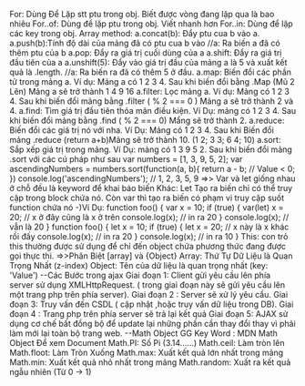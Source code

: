 For: Dùng Để Lặp stt ptu trong obj. Biết được vòng đang lặp qua là bao nhiêu
For..of: Dùng để lặp ptu trong obj. Viết nhanh hơn
For..in: Dùng để lặp các key trong obj.
Array method: a.concat(b): Đẩy ptu cua b vào a.
a.push(b):Tính độ dài của mảng đã có ptu cua b vào
//a: Ra biến a đã có thêm ptu của b
a.pop: Đẩy ra giá trị cuối dùng của a
a.shift: Đẩy ra giá trị đầu tiên của a
a.unshift(5): Đẩy vào giá trị đầu của mảng a là 5 và xuất kết quả là .length.
//a: Ra biến ra đã có thêm 5 ở đầu.
a.map: Biến đổi các phần tử trong mảng a. Ví dụ: Mảng a có 1 2 3 4. Sau khi biến đổi bằng .Map (Mũ 2 Lên) Mảng a sẽ trở thành 1 4 9 16
a.filter: Lọc mảng a. Ví dụ: Mảng có 1 2 3 4. Sau khi biến đổi mảng bằng .filter ( % 2 === 0 ) Mảng a sẽ trở thành 2 và 4.
a.find: Tìm giá trị đầu tiên thỏa mãn điều kiện. Ví Dụ: mảng có 1 2 3 4. Sau khi biến đổi mảng bằng .find ( % 2 === 0) Mẩng sẽ trở thành 2.
a.reduce: Biến đổi các giá trị nó với nha. Ví Dụ: Mảng có 1 2 3 4. Sau khi Biến đổi mảng .reduce (return a+b)Mảng sẽ trở thành 10. (1 2; 3 3; 6 4; 10)
a.sort: Sắp xếp giá trị trong mảng. Ví Dụ: mảng có 1 3 9 5 2. Sau khi biến đổi mảng .sort với các cú pháp như sau
var numbers = [1, 3, 9, 5, 2];
var ascendingNumbers = numbers.sort(function(a, b){
    return a - b;    // Value < 0;
})
console.log('ascendingNumbers');  // 1, 2, 3, 5, 9
=>> Var và let giống nhau ở chỗ đều là keyword để khai báo biến
Khác: Let Tạo ra biến chỉ có thể truy cập trong block chứa nó. Còn var thì tạo ra biến có phạm vi truy cập suốt function chứa nó
-)Ví Dụ: function foo() {
var x = 10;
if (true) {
var(let) x = 20; // x ở đây cũng là x ở trên
console.log(x); // in ra 20
}
console.log(x); // vẫn là 20
}
function foo() {
let x = 10;
if (true) {
let x = 20; // x này là x khác rồi đấy
console.log(x); // in ra 20
}
console.log(x); // in ra 10
}
This: con trỏ this thường được sử dụng để chỉ đến object chứa phương thức đang được gọi thực thi.
=>>Phân Biệt [array] và {Object}
Array: Thứ Tự Dữ Liệu là Quan Trọng Nhất (z-index)
Object: Tên của dữ liệu là quan trọng nhất (key: 'Value')
--Các Bước trong ajax
Giai đoạn 1: Client gửi yêu cầu lên phía server sử dụng XMLHttpRequest. ( trong giai đoạn này sẽ gửi yêu cầu lên một trang php trên phía server).
Giai đoạn 2 : Server sẽ xử lý yêu cầu.
Giai đoạn 3: Truy vấn đến CSDL ( cập nhật ,hoặc truy vấn dữ liệu trong DB).
Giai đoạn 4 : Trang php trên phía server sẽ trả lại kết quả
Giai đoạn 5: AJAX sử dụng cơ chế bất đồng bộ để update lại những phần cần thay đổi thay vì phải làm mới lại toàn bộ trang web.
--Math Object
GG Key Word : MDN Math Object Để xem Document
Math.PI: Số Pi (3.14......)
Math.ceil: Làm tròn lên
Math.floot: Làm Tròn Xuống
Math.max: Xuất kết quả lớn nhất trong mảng
Math.min: Xuất kết quả nhỏ nhất trong mảng
Math.random: Xuất ra kết quả ngẫu nhiên (Từ 0 -> 1)
